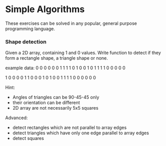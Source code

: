 # Simple Algorithms
These exercises can be solved in any popular, general purpose programming language.

### Shape detection
Given a 2D array, containing 1 and 0 values. Write function to detect if they form a rectangle shape, a triangle shape or none.

example data:
0 0 0 0 0
0 1 1 1 1
0 1 0 0 1
0 1 1 1 1
0 0 0 0 0

1 0 0 0 0
1 1 0 0 0
1 0 1 0 0
1 1 1 1 0
0 0 0 0 0

Hint:
- Angles of triangles can be 90-45-45 only
- their orientation can be different
- 2D array are not necessarily 5x5 squares

Advanced:
- detect rectangles which are not parallel to array edges
- detect triangles which have only one edge parallel to array edges
- detect squares